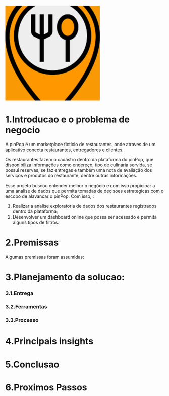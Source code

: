 ![alt text](./img/pinPop.png)
# 1.Introducao e o problema de negocio

A pinPop é um marketplace ficticio de restaurantes, onde atraves de um aplicativo conecta restaurantes, entregadores e clientes.

Os restaurantes fazem o cadastro dentro da plataforma do pinPop, que disponibiliza informações como endereço, tipo de culinária servida, se possui reservas, se faz entregas e também uma nota de avaliação dos serviços e produtos do restaurante, dentre outras informações.

Esse projeto buscou entender melhor o negócio e com isso propicioar a uma analise de dados que permita tomadas de decisoes estrategicas com o escopo de alavancar o pinPop. Com isso, :

1. Realizar a analise exploratoria de dados dos restaurantes registrados dentro da plataforma;
2. Desenvolver um dashboard online que possa ser acessado e permita alguns tipos de filtros.
   
# 2.Premissas

Algumas premissas foram assumidas:

# 3.Planejamento da solucao:
### 3.1.Entrega
### 3.2.Ferramentas
### 3.3.Processo


# 4.Principais insights
# 5.Conclusao
# 6.Proximos Passos

